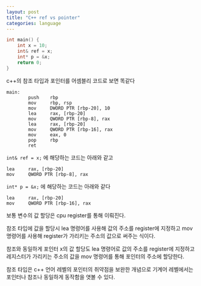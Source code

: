 ```yaml
---
layout: post
title: "C++ ref vs pointer"
categories: language
---
```


```c++
int main() {
    int x = 10; 
    int& ref = x; 
    int* p = &x;
    return 0;
}
```

c++의 참조 타입과 포인터를 어셈블리 코드로 보면 똑같다

```
main:
        push    rbp
        mov     rbp, rsp
        mov     DWORD PTR [rbp-20], 10
        lea     rax, [rbp-20]
        mov     QWORD PTR [rbp-8], rax
        lea     rax, [rbp-20]
        mov     QWORD PTR [rbp-16], rax
        mov     eax, 0
        pop     rbp
        ret
```

`int& ref = x;`  에 해당하는 코드는 아래와 같고 

```
lea     rax, [rbp-20]
mov     QWORD PTR [rbp-8], rax
```

`int* p = &x;` 에 해당하는 코드는 아래와 같다

```
lea     rax, [rbp-20]
mov     QWORD PTR [rbp-16], rax
```

<!-- begin_excerpt -->  

보통 변수의 값 할당은 cpu register를 통해 이뤄진다.

<!-- end_excerpt -->

참조 타입에 값을 할당시 lea 명령어를 사용해 값의 주소를 register에 지정하고 mov 명령어를 사용해 register가 가리키는 주소의 값으로 써주는 식이다.

참조와 동일하게 포인터 x의 값 할당도 lea 명령어로 값의 주소를 register에 지정하고  레지스터가 가리키는 주소의 값을 mov 명령어를 통해 포인터의 주소에 할당한다.

  
참조 타입은 c++ 언어 레벨의 포인터의 취약점을 보완한 개념으로 기계어 레벨에서는 포인터나 참조나 동일하게 동작함을 엿볼 수 있다.
